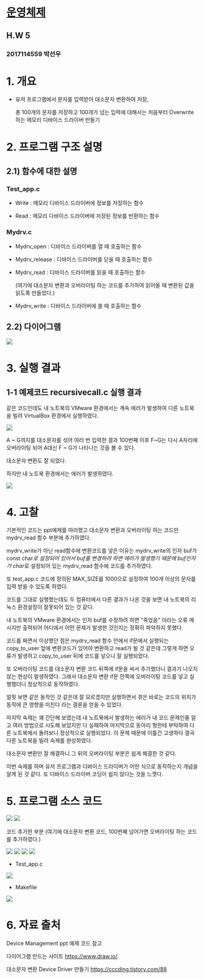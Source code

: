 
# [운영체제](../README.md) 
## H.W 5
### 2017114559	박선우
# 1.	개요
  - 유저 프로그램에서 문자를 입력받아 대소문자 변환하여 저장, 
  
     총 100개의 문자를 저장하고 100개가 넘는 입력에 대해서는 처음부터 Overwrite 하는 메모리 디바이스 드라이버 만들기
     
# 2.	프로그램 구조 설명

## 2.1) 함수에 대한 설명

### Test_app.c
- Write : 메모리 디바이스 드라이버에 정보를 저장하는 함수

- Read : 메모리 다바이스 드라이버에 저장된 정보를 반환하는 함수

### Mydrv.c
- Mydrv_open : 디바이스 드라이버를 열 때 호출하는 함수

- Mydrv_release : 디바이스 드라이버를 닫을 때 호출하는 함수

- Mydrv_read : 디바이스 드라이버를 읽을 때 호출하는 함수
  
  (여기에 대소문자 변환과 오버라이팅 하는 코드를 추가하여 읽어올 때 변환된 값을 읽도록 만들었다.)

- Mydrv_write : 디바이스 드라이버에 쓸 때 호출하는 함수

## 2.2) 다이어그램

 ![](./img/1.png)
 
# 3.	실행 결과
## 1-1 예제코드 recursivecall.c 실행 결과

 같은 코드인데도 내 노트북의 VMware 환경에서는 계속 에러가 발생하여 다른 노트북을 빌려 VirtualBox 환경에서 실행하였다.

 ![](./img/2.png)
 
 A ~ G까지를 대소문자를 섞어 여러 번 입력한 결과 100번째 이후 F~G는 다시 A자리에 오버라이팅 되어 A대신 F ~ G가 나타나는 것을 볼 수 있다.
 
 대소문자 변환도 잘 되었다.

 하지만 내 노트북 환경에서는 에러가 발생하였다.
 
 ![](./img/3.png)

# 4.	고찰

기본적인 코드는 ppt예제를 따라했고 대소문자 변환과 오버라이팅 하는 코드만 mydrv_read 함수 부분에 추가하였다.

mydrv_write가 아닌 read함수에 변환코드를 넣은 이유는 mydrv_write의 인자 buf가 const char*로 설정되어 있어서 buf를 변경하려 하면 에러가 발생했기 때문에 buf인자가 char*로 설정되어 있는 mydrv_read 함수에 코드를 추가하였다.

또 test_app.c 코드에 정의된 MAX_SIZE를 1000으로 설정하여 100개 이상의 문자를 입력 받을 수 있도록 하였다. 

코드를 그대로 실행했는데도 두 컴퓨터에서 다른 결과가 나온 것을 보면 내 노트북의 리눅스 환경설정이 잘못되어 있는 것 같다. 

내 노트북의 VMware 환경에서는 인자 buf를 수정하려 하면 “죽었음” 이라는 오류 메시지만 출력되어 어디에서 어떤 문제가 발생한 것인지는 정확히 파악하지 못했다.

코드를 짜면서 이상했던 점은 mydrv_read 함수 안에서 if문에서 실행되는 copy_to_user 앞에 변환코드가 있어야 변환하고 read가 될 것 같은데 그렇게 하면 오류가 발생하고 copy_to_user 뒤에 코드를 넣으니 잘 실행되었다.

또 오버라이팅 코드를 대소문자 변환 코드 뒤쪽에 if문을 써서 추가했더니 결과가 나오지 않는 현상이 발생하였다. 그래서 대소문자 변환 if문 안쪽에 오버라이팅 코드를 넣고 실행했더니 정상적으로 동작하였다. 

얼핏 보면 같은 동작인 것 같은데 잘 모르겠지만 실행하면서 겪은 바로는 코드의 위치가 동작에 큰 영향을 미친다 라는 결론을 얻을 수 있었다.

마지막 숙제는 꽤 간단해 보였는데 내 노트북에서 발생하는 에러가 내 코드 문제인줄 알고 여러 방법으로 시도해 보았지만 다 실패하여 마지막으로 동아리 형한테 부탁하여 다른 노트북에서 돌려보니 정상적으로 실행되었다. 이 문제 때문에 이틀간 고생하다 결국 다른 노트북을 빌려 숙제를 완성하였다. 

대소문자 변환만 잘 해결하니 그 뒤의 오버라이팅 부분은 쉽게 해결한 것 같다. 

이번 숙제를 하며 유저 프로그램과 디바이스 드라이버가 어떤 식으로 동작하는지 개념을 알게 된 것 같다. 또 디바이스 드라이버 코딩이 쉽지 않다는 것을 느꼇다.

# 5.	프로그램 소스 코드

 ![](./img/4.png)
 ![](./img/5.png)
 
 코드 추가한 부분 (여기에 대소문자 변환 코드, 100번째 넘어가면 오버라이팅 하는 코드를 추가하였다.)
 
 ![](./img/6.png)
 ![](./img/7.png)
 ![](./img/8.png)
 ![](./img/9.png)
 
 - Test_app.c
 
 ![](./img/10.png)
 
 - Makefile
 
 ![](./img/11.png)
 
# 6.	자료 출처

Device Management ppt 예제 코드 참고

다이어그램 만드는 사이트
https://www.draw.io/

대소문자 변환 Device Driver 만들기
https://cccding.tistory.com/88
